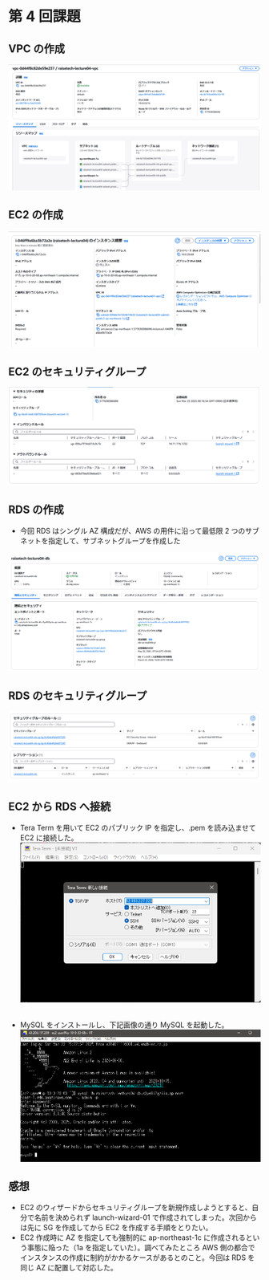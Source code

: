# 第 4 回課題

## VPC の作成

![VPC](images/vpc.png)

## EC2 の作成

![EC2](images/ec2.png)

## EC2 のセキュリティグループ

![EC2-SG](images/ec2-sg.png)

## RDS の作成

- 今回 RDS はシングル AZ 構成だが、AWS の用件に沿って最低限 2 つのサブネットを指定して、サブネットグループを作成した

![RDS](images/rds.png)

## RDS のセキュリティグループ

![RDS-SG](images/rds-sg.png)

## EC2 から RDS へ接続

- Tera Term を用いて EC2 のパブリック IP を指定し、.pem を読み込ませて EC2 に接続した。
  ![Tera_Term](images/Tera_Term.png)<br><br>

- MySQL をインストールし、下記画像の通り MySQL を起動した。
  ![MySQLを起動](images/mysql-login.png)

## 感想

- EC2 のウィザードからセキュリティグループを新規作成しようとすると、自分で名前を決められず launch-wizard-01 で作成されてしまった。次回からは先に SG を作成してから EC2 を作成する手順をとりたい。
- EC2 作成時に AZ を指定しても強制的に ap-northeast-1c に作成されるという事態に陥った（1a を指定していた）。調べてみたところ AWS 側の都合でインスタンスの作成に制約がかかるケースがあるとのこと。今回は RDS を同じ AZ に配置して対応した。
